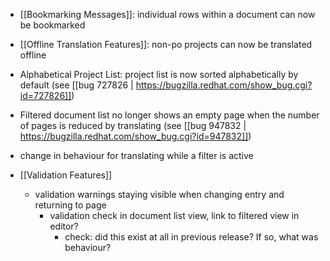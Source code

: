  - [[Bookmarking Messages]]: individual rows within a document can now be bookmarked
 - [[Offline Translation Features]]: non-po projects can now be translated offline
 - Alphabetical Project List: project list is now sorted alphabetically by default (see [[bug 727826 | https://bugzilla.redhat.com/show_bug.cgi?id=727826]])
 - Filtered document list no longer shows an empty page when the number of pages is reduced by translating (see [[bug 947832 | https://bugzilla.redhat.com/show_bug.cgi?id=947832]])


 - change in behaviour for translating while a filter is active
 - [[Validation Features]]
   - validation warnings staying visible when changing entry and returning to page
        - validation check in document list view, link to filtered view in editor?
            * check: did this exist at all in previous release? If so, what was behaviour?